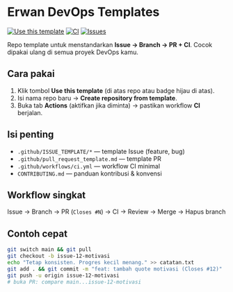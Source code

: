 # Erwan DevOps Templates

[![Use this template](https://img.shields.io/badge/Use%20this%20template-💡-brightgreen)](https://github.com/erwansistandi/erwan-devops-templates/generate)
[![CI](https://github.com/erwansistandi/erwan-devops-templates/actions/workflows/ci.yml/badge.svg)](https://github.com/erwansistandi/erwan-devops-templates/actions/workflows/ci.yml)
[![Issues](https://img.shields.io/github/issues/erwansistandi/erwan-devops-templates)](https://github.com/erwansistandi/erwan-devops-templates/issues)

Repo template untuk menstandarkan **Issue → Branch → PR + CI**. Cocok dipakai ulang di semua proyek DevOps kamu.

## Cara pakai
1. Klik tombol **Use this template** (di atas repo atau badge hijau di atas).
2. Isi nama repo baru → **Create repository from template**.
3. Buka tab **Actions** (aktifkan jika diminta) → pastikan workflow **CI** berjalan.

## Isi penting
- `.github/ISSUE_TEMPLATE/*` — template Issue (feature, bug)
- `.github/pull_request_template.md` — template PR
- `.github/workflows/ci.yml` — workflow CI minimal
- `CONTRIBUTING.md` — panduan kontribusi & konvensi

## Workflow singkat
Issue → Branch → PR (`Closes #N`) → CI → Review → Merge → Hapus branch

## Contoh cepat
```bash
git switch main && git pull
git checkout -b issue-12-motivasi
echo "Tetap konsisten. Progres kecil menang." >> catatan.txt
git add . && git commit -m "feat: tambah quote motivasi (Closes #12)"
git push -u origin issue-12-motivasi
# buka PR: compare main...issue-12-motivasi